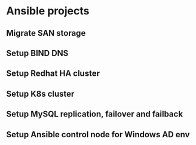 # Ansible projects


## Migrate SAN storage

## Setup BIND DNS

## Setup Redhat HA cluster

## Setup K8s cluster

## Setup MySQL replication, failover and failback

## Setup Ansible control node for Windows AD env
